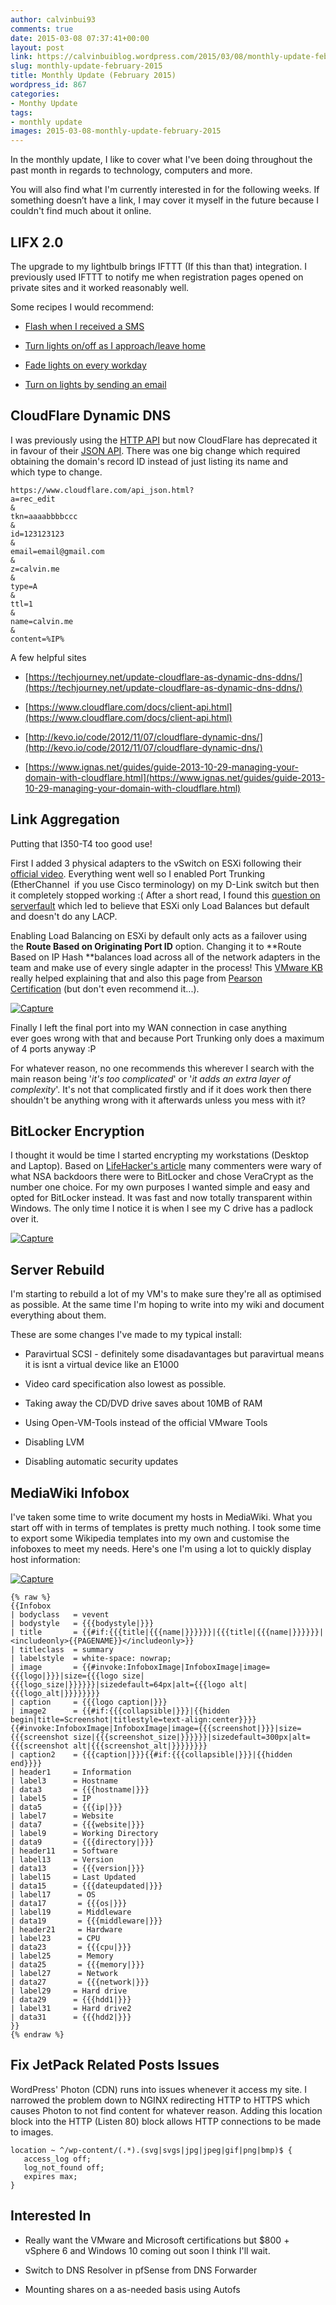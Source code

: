 ```yaml
---
author: calvinbui93
comments: true
date: 2015-03-08 07:37:41+00:00
layout: post
link: https://calvinbuiblog.wordpress.com/2015/03/08/monthly-update-february-2015/
slug: monthly-update-february-2015
title: Monthly Update (February 2015)
wordpress_id: 867
categories:
- Monthy Update
tags:
- monthly update
images: 2015-03-08-monthly-update-february-2015
---
```


In the monthly update, I like to cover what I've been doing throughout the past month in regards to technology, computers and more.

You will also find what I'm currently interested in for the following weeks. If something doesn’t have a link, I may cover it myself in the future because I couldn't find much about it online.

<!-- more -->


## LIFX 2.0


The upgrade to my lightbulb brings IFTTT (If this than that) integration. I previously used IFTTT to notify me when registration pages opened on private sites and it worked reasonably well.

Some recipes I would recommend:



	
  * [Flash when I received a SMS](https://ifttt.com/recipes/251774-flash-green-when-i-receive-an-sms-on-my-android)

	
  * [Turn lights on/off as I approach/leave home](https://ifttt.com/recipes/251782-fade-my-lifx-lights-on-as-i-approach-my-home)

	
  * [Fade lights on every workday](https://ifttt.com/recipes/251777-fade-my-lights-on-every-workday)

	
  * [Turn on lights by sending an email](https://ifttt.com/recipes/253479-turn-all-lights-on-by-sending-an-email)




## CloudFlare Dynamic DNS


I was previously using the [HTTP API](https://www.cloudflare.com/api.html) but now CloudFlare has deprecated it in favour of their [JSON API](https://www.cloudflare.com/api_json.html). There was one big change which required obtaining the domain's record ID instead of just listing its name and which type to change.

    
    https://www.cloudflare.com/api_json.html?
    a=rec_edit
    &
    tkn=aaaabbbbccc
    &
    id=123123123
    &
    email=email@gmail.com
    &
    z=calvin.me
    &
    type=A
    &
    ttl=1
    &
    name=calvin.me
    &
    content=%IP%


A few helpful sites



	
  * [https://techjourney.net/update-cloudflare-as-dynamic-dns-ddns/](https://techjourney.net/update-cloudflare-as-dynamic-dns-ddns/)

	
  * [https://www.cloudflare.com/docs/client-api.html](https://www.cloudflare.com/docs/client-api.html)

	
  * [http://kevo.io/code/2012/11/07/cloudflare-dynamic-dns/](http://kevo.io/code/2012/11/07/cloudflare-dynamic-dns/)

	
  * [https://www.ignas.net/guides/guide-2013-10-29-managing-your-domain-with-cloudflare.html](https://www.ignas.net/guides/guide-2013-10-29-managing-your-domain-with-cloudflare.html)




## Link Aggregation


Putting that I350-T4 too good use!

First I added 3 physical adapters to the vSwitch on ESXi following their [official video](https://www.youtube.com/watch?v=Hx9FAo7_H2k). Everything went well so I enabled Port Trunking (EtherChannel  if you use Cisco terminology) on my D-Link switch but then it completely stopped working :( After a short read, I found this [question on serverfault](http://serverfault.com/questions/618217/link-aggregation-in-esxi-5-5) which led to believe that ESXi only Load Balances but default and doesn't do any LACP.

Enabling Load Balancing on ESXi by default only acts as a failover using the **Route Based on Originating Port ID** option. Changing it to **Route Based on IP Hash **balances load across all of the network adapters in the team and make use of every single adapter in the process! This [VMware KB](http://kb.vmware.com/selfservice/microsites/search.do?language=en_US&cmd=displayKC&externalId=2006129) really helped explaining that and also this page from [Pearson Certification](http://www.pearsonitcertification.com/articles/article.aspx?p=2190191&seqNum=8) (but don't even recommend it...).

[![Capture](http://calvinbuiblog.files.wordpress.com/2015/02/capture.png)](http://calvinbuiblog.files.wordpress.com/2015/02/capture.png)

Finally I left the final port into my WAN connection in case anything ever goes wrong with that and because Port Trunking only does a maximum of 4 ports anyway :P

For whatever reason, no one recommends this wherever I search with the main reason being '_it's too complicated_' or '_it adds an extra layer of complexity_'. It's not that complicated firstly and if it does work then there shouldn't be anything wrong with it afterwards unless you mess with it?


## BitLocker Encryption


I thought it would be time I started encrypting my workstations (Desktop and Laptop). Based on [LifeHacker's article](http://lifehacker.com/five-best-file-encryption-tools-5677725) many commenters were wary of what NSA backdoors there were to BitLocker and chose VeraCrypt as the number one choice. For my own purposes I wanted simple and easy and opted for BitLocker instead. It was fast and now totally transparent within Windows. The only time I notice it is when I see my C drive has a padlock over it.

[![Capture](http://calvinbuiblog.files.wordpress.com/2015/03/capture.png)](http://calvinbuiblog.files.wordpress.com/2015/03/capture.png)


## Server Rebuild


I'm starting to rebuild a lot of my VM's to make sure they're all as optimised as possible. At the same time I'm hoping to write into my wiki and document everything about them.

These are some changes I've made to my typical install:



	
  * Paravirtual SCSI - definitely some disadavantages but paravirtual means it is isnt a virtual device like an E1000

	
  * Video card specification also lowest as possible.

	
  * Taking away the CD/DVD drive saves about 10MB of RAM

	
  * Using Open-VM-Tools instead of the official VMware Tools

	
  * Disabling LVM

	
  * Disabling automatic security updates




## MediaWiki Infobox


I've taken some time to write document my hosts in MediaWiki. What you start off with in terms of templates is pretty much nothing. I took some time to export some Wikipedia templates into my own and customise the infoboxes to meet my needs. Here's one I'm using a lot to quickly display host information:

[![Capture](http://calvinbuiblog.files.wordpress.com/2015/02/capture1.png)](http://calvinbuiblog.files.wordpress.com/2015/02/capture1.png)

    {% raw %}
    {{Infobox
    | bodyclass   = vevent
    | bodystyle   = {{{bodystyle|}}}
    | title       = {{#if:{{{title|{{{name|}}}}}}|{{{title|{{{name|}}}}}}|<includeonly>{{PAGENAME}}</includeonly>}}
    | titleclass  = summary
    | labelstyle  = white-space: nowrap;
    | image       = {{#invoke:InfoboxImage|InfoboxImage|image={{{logo|}}}|size={{{logo size|{{{logo_size|}}}}}}|sizedefault=64px|alt={{{logo alt|{{{logo_alt|}}}}}}}}
    | caption     = {{{logo caption|}}}
    | image2      = {{#if:{{{collapsible|}}}|{{hidden begin|title=Screenshot|titlestyle=text-align:center}}}}{{#invoke:InfoboxImage|InfoboxImage|image={{{screenshot|}}}|size={{{screenshot size|{{{screenshot_size|}}}}}}|sizedefault=300px|alt={{{screenshot alt|{{{screenshot_alt|}}}}}}}}
    | caption2    = {{{caption|}}}{{#if:{{{collapsible|}}}|{{hidden end}}}}
    | header1     = Information
    | label3      = Hostname
    | data3       = {{{hostname|}}}
    | label5      = IP
    | data5       = {{{ip|}}}
    | label7      = Website
    | data7       = {{{website|}}}
    | label9      = Working Directory
    | data9       = {{{directory|}}}
    | header11    = Software
    | label13     = Version
    | data13      = {{{version|}}}
    | label15     = Last Updated
    | data15      = {{{dateupdated|}}}
    | label17      = OS
    | data17       = {{{os|}}}
    | label19      = Middleware
    | data19       = {{{middleware|}}}
    | header21     = Hardware
    | label23      = CPU
    | data23       = {{{cpu|}}}
    | label25      = Memory
    | data25       = {{{memory|}}}
    | label27      = Network
    | data27       = {{{network|}}}
    | label29     = Hard drive
    | data29      = {{{hdd1|}}}
    | label31     = Hard drive2
    | data31      = {{{hdd2|}}}
    }}
    {% endraw %}



## Fix JetPack Related Posts Issues


WordPress' Photon (CDN) runs into issues whenever it access my site. I narrowed the problem down to NGINX redirecting HTTP to HTTPS which causes Photon to not find content for whatever reason. Adding this location block into the HTTP (Listen 80) block allows HTTP connections to be made to images.

    
    location ~ ^/wp-content/(.*).(svg|svgs|jpg|jpeg|gif|png|bmp)$ {
       access_log off;
       log_not_found off;
       expires max;
    }




## Interested In





	
  * Really want the VMware and Microsoft certifications but $800 + vSphere 6 and Windows 10 coming out soon I think I'll wait.

	
  * Switch to DNS Resolver in pfSense from DNS Forwarder

	
  * Mounting shares on a as-needed basis using Autofs


